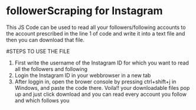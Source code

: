 # followerScraping for Instagram

This JS Code can be used to read all your followers/following accounts to the account prescribed in the line 1 of code and write it into a text file and then you can download that file. 

#STEPS TO USE THE FILE
1. First write the username of the Instagram ID for which you want to read all the followers and following
2. Login the Instagram ID in your webbrowser in a new tab
3. After loggin in, open the brower console by pressing ctrl+shift+j in Windows, and paste the code there. 
Voila!! your downloadable files pop up and just click download and you can read every account you follow and which follows you

